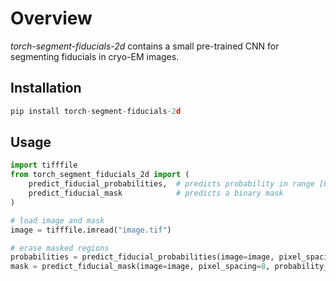 # Overview

*torch-segment-fiducials-2d* contains a small pre-trained CNN for segmenting fiducials in cryo-EM images.

## Installation

```python
pip install torch-segment-fiducials-2d
```

## Usage

```python
import tifffile
from torch_segment_fiducials_2d import (
    predict_fiducial_probabilities,  # predicts probability in range [0, 1]
    predict_fiducial_mask            # predicts a binary mask
)

# load image and mask
image = tifffile.imread("image.tif")

# erase masked regions
probabilities = predict_fiducial_probabilities(image=image, pixel_spacing=8)
mask = predict_fiducial_mask(image=image, pixel_spacing=8, probability_threshold=0.8)
```